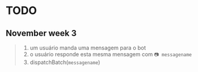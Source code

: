 # TODO

## November week 3

> 1) um usuário manda uma mensagem para o bot
> 2) o usuário responde esta mesma mensagem com `📷 messagename`
> 3) dispatchBatch(`messagename`)